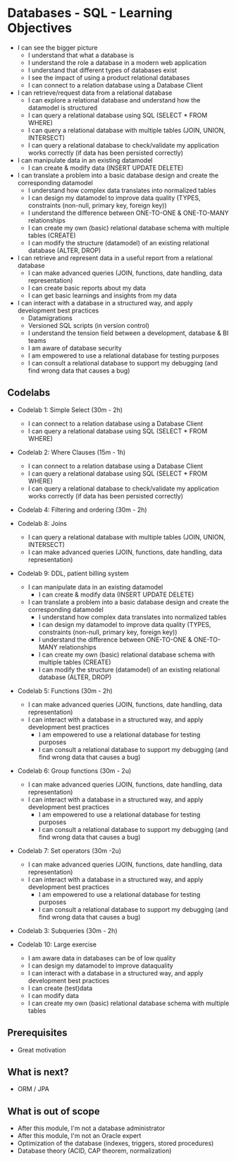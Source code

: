  # Databases - SQL -  Learning Objectives

- I can see the bigger picture
  - I understand that what a database is
  - I understand the role a database in a modern web application
  - I understand that different types of databases exist
  - I see the impact of using a product relational databases
  - I can connect to a relation database using a Database Client
- I can retrieve/request data from a relational database
  - I can explore a relational database and understand how the datamodel is structured
  - I can query a relational database using SQL (SELECT * FROM WHERE)
  - I can query a relational database with multiple tables (JOIN, UNION, INTERSECT)
  - I can query a relational database to check/validate my application works correctly (if data has been persisted correctly)
- I can manipulate data in an existing datamodel
  - I can create & modify data (INSERT UPDATE DELETE)
- I can translate a problem into a basic database design and create the corresponding datamodel
  - I understand how complex data translates into normalized tables
  - I can design my datamodel to improve data quality (TYPES, constraints (non-null, primary key, foreign key))
  - I understand the difference between ONE-TO-ONE & ONE-TO-MANY relationships
  - I can create my own (basic) relational database schema with multiple tables (CREATE)
  - I can modify the structure (datamodel) of an existing relational database (ALTER, DROP)
- I can retrieve and represent data in a useful report from a relational database
  - I can make advanced queries (JOIN, functions, date handling, data representation)
  - I can create basic reports about my data
  - I can get basic learnings and insights from my data
- I can interact with a database in a structured way, and apply development best practices
  - Datamigrations
  - Versioned SQL scripts (in version control)
  - I understand the tension field between a development, database & BI teams
  - I am aware of database security
  - I am empowered to use a relational database for testing purposes
  - I can consult a relational database to support my debugging (and find wrong data that causes a bug)

## Codelabs
- Codelab 1: Simple Select (30m - 2h)
  - I can connect to a relation database using a Database Client
  - I can query a relational database using SQL (SELECT * FROM WHERE)
- Codelab 2: Where Clauses (15m - 1h)
  - I can connect to a relation database using a Database Client
  - I can query a relational database using SQL (SELECT * FROM WHERE)
  - I can query a relational database to check/validate my application works correctly (if data has been persisted correctly)
- Codelab 4: Filtering and ordering (30m - 2h)
- Codelab 8: Joins
  - I can query a relational database with multiple tables (JOIN, UNION, INTERSECT)
  - I can make advanced queries (JOIN, functions, date handling, data representation)
- Codelab 9: DDL, patient billing system
  - I can manipulate data in an existing datamodel
    - I can create & modify data (INSERT UPDATE DELETE)
  - I can translate a problem into a basic database design and create the corresponding datamodel
    - I understand how complex data translates into normalized tables
    - I can design my datamodel to improve data quality (TYPES, constraints (non-null, primary key, foreign key))
    - I understand the difference between ONE-TO-ONE & ONE-TO-MANY relationships
    - I can create my own (basic) relational database schema with multiple tables (CREATE)
    - I can modify the structure (datamodel) of an existing relational database (ALTER, DROP)

- Codelab 5: Functions (30m - 2h)
  - I can make advanced queries (JOIN, functions, date handling, data representation)
  - I can interact with a database in a structured way, and apply development best practices
    - I am empowered to use a relational database for testing purposes
    - I can consult a relational database to support my debugging (and find wrong data that causes a bug)
- Codelab 6: Group functions (30m - 2u)
    - I can make advanced queries (JOIN, functions, date handling, data representation)
  - I can interact with a database in a structured way, and apply development best practices
    - I am empowered to use a relational database for testing purposes
    - I can consult a relational database to support my debugging (and find wrong data that causes a bug)
- Codelab 7: Set operators (30m -2u)
  - I can make advanced queries (JOIN, functions, date handling, data representation)
  - I can interact with a database in a structured way, and apply development best practices
    - I am empowered to use a relational database for testing purposes
    - I can consult a relational database to support my debugging (and find wrong data that causes a bug)
- Codelab 3: Subqueries (30m - 2h)
- Codelab 10: Large exercise
  - I am aware data in databases can be of low quality
  - I can design my datamodel to improve dataquality
  - I can interact with a database in a structured way, and apply development best practices
  - I can create (test)data
  - I can modify data
  - I can create my own (basic) relational database schema with multiple tables

## Prerequisites
- Great motivation

## What is next?
- ORM / JPA

## What is out of scope
- After this module, I'm not a database administrator
- After this module, I'm not an Oracle expert
- Optimization of the database (indexes, triggers, stored procedures)
- Database theory (ACID, CAP theorem, normalization)